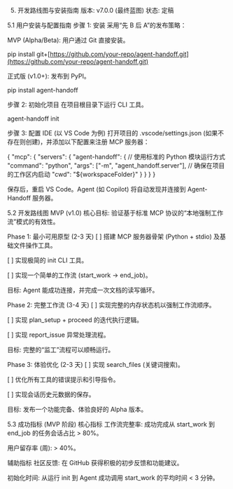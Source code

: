 5. 开发路线图与安装指南
版本: v7.0.0 (最终蓝图)
状态: 定稿

5.1 用户安装与配置指南
步骤 1: 安装
采用“先 B 后 A”的发布策略：

MVP (Alpha/Beta): 用户通过 Git 直接安装。

pip install git+[https://github.com/your-repo/agent-handoff.git](https://github.com/your-repo/agent-handoff.git)

正式版 (v1.0+): 发布到 PyPI。

pip install agent-handoff

步骤 2: 初始化项目
在项目根目录下运行 CLI 工具。

agent-handoff init

步骤 3: 配置 IDE (以 VS Code 为例)
打开项目的 .vscode/settings.json (如果不存在则创建)，并添加以下配置来注册 MCP 服务器：

{
  "mcp": {
    "servers": {
      "agent-handoff": {
        // 使用标准的 Python 模块运行方式
        "command": "python",
        "args": ["-m", "agent_handoff.server"],
        // 确保在项目的工作区内启动
        "cwd": "${workspaceFolder}"
      }
    }
  }
}

保存后，重启 VS Code。Agent (如 Copilot) 将自动发现并连接到 Agent-Handoff 服务器。

5.2 开发路线图
MVP (v1.0) 核心目标: 验证基于标准 MCP 协议的“本地强制工作流”模式的有效性。

Phase 1: 最小可用原型 (2-3 天)
[ ] 搭建 MCP 服务器骨架 (Python + stdio) 及基础文件操作工具。

[ ] 实现极简的 init CLI 工具。

[ ] 实现一个简单的工作流 (start_work → end_job)。

目标: Agent 能成功连接，并完成一次文档的读写循环。

Phase 2: 完整工作流 (3-4 天)
[ ] 实现完整的内存状态机以强制工作流顺序。

[ ] 实现 plan_setup + proceed 的迭代执行逻辑。

[ ] 实现 report_issue 异常处理流程。

目标: 完整的“监工”流程可以顺畅运行。

Phase 3: 体验优化 (2-3 天)
[ ] 实现 search_files (关键词搜索)。

[ ] 优化所有工具的错误提示和引导指令。

[ ] 实现会话历史元数据的保存。

目标: 发布一个功能完备、体验良好的 Alpha 版本。

5.3 成功指标 (MVP 阶段)
核心指标
工作流完整率: 成功完成从 start_work 到 end_job 的任务会话占比 > 80%。

用户留存率 (周): > 40%。

辅助指标
社区反馈: 在 GitHub 获得积极的初步反馈和功能建议。

初始化时间: 从运行 init 到 Agent 成功调用 start_work 的平均时间 < 3 分钟。